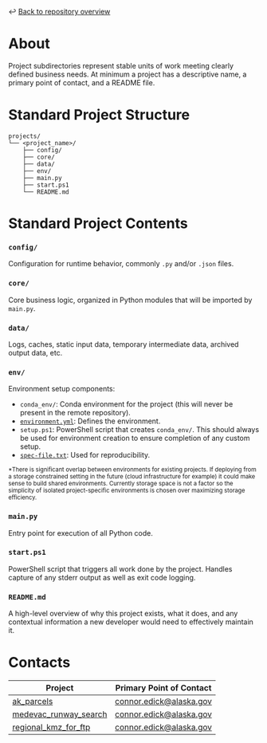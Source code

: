 ↩️ [Back to repository overview](../README.md)

# About
Project subdirectories represent stable units of work meeting clearly defined business needs. At minimum a project has a descriptive name, a primary point of contact, and a README file.

# Standard Project Structure 
```
projects/
└── <project_name>/
    ├── config/
    ├── core/
    ├── data/
    ├── env/
    ├── main.py
    ├── start.ps1
    └── README.md
```

# Standard Project Contents

### `config/`
Configuration for runtime behavior, commonly `.py` and/or `.json` files.

### `core/`
Core business logic, organized in Python modules that will be imported by `main.py`.

### `data/`
Logs, caches, static input data, temporary intermediate data, archived output data, etc.

### `env/`
Environment setup components:

- `conda_env/`: Conda environment for the project (this will never be present in the remote repository).
- [`environment.yml`](https://docs.conda.io/projects/conda/en/latest/user-guide/tasks/manage-environments.html#creating-an-environment-file-manually): Defines the environment.
- `setup.ps1`: PowerShell script that creates `conda_env/`. This should always be used for environment creation to ensure completion of any custom setup.
- [`spec-file.txt`](https://docs.conda.io/projects/conda/en/latest/user-guide/tasks/manage-environments.html#building-identical-conda-environments): Used for reproducibility.

<sub>*There is significant overlap between environments for existing projects. If deploying from a storage constrained setting in the future (cloud infrastructure for example) it could make sense to build shared environments. Currently storage space is not a factor so the simplicity of isolated project-specific environments is chosen over maximizing storage efficiency.</sub>

### `main.py`
Entry point for execution of all Python code.

### `start.ps1`
PowerShell script that triggers all work done by the project. Handles capture of any stderr output as well as exit code logging.

### `README.md`
A high-level overview of why this project exists, what it does, and any contextual information a new developer would need to effectively maintain it.

# Contacts
| Project                                                  | Primary Point of Contact |
| -------------------------------------------------------- | ------------------------ |
| [ak_parcels](ak_parcels/README.md)                       | connor.edick@alaska.gov  |
| [medevac_runway_search](medevac_runway_search/README.md) | connor.edick@alaska.gov  |
| [regional_kmz_for_ftp](regional_kmz_for_ftp/README.md)   | connor.edick@alaska.gov  |
